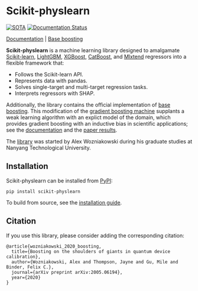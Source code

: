 # Scikit-physlearn

[![SOTA](https://img.shields.io/endpoint.svg?url=https://paperswithcode.com/badge/boosting-on-the-shoulders-of-giants-in/multi-target-regression-on-google-5-qubit)](https://paperswithcode.com/sota/multi-target-regression-on-google-5-qubit?p=boosting-on-the-shoulders-of-giants-in)
[![Documentation Status](https://readthedocs.org/projects/scikit-physlearn/badge/?version=latest)](https://scikit-physlearn.readthedocs.io/en/latest/?badge=latest)

[Documentation](https://scikit-physlearn.readthedocs.org) |
[Base boosting](https://arxiv.org/abs/2005.06194)

**Scikit-physlearn** is a machine learning library designed to amalgamate 
[Scikit-learn](https://scikit-learn.org/),
[LightGBM](https://lightgbm.readthedocs.org),
[XGBoost](https://xgboost.readthedocs.org),
[CatBoost](https://catboost.ai/),
and [Mlxtend](http://rasbt.github.io/mlxtend/)
regressors into a flexible framework that:

* Follows the Scikit-learn API.
* Represents data with pandas.
* Solves single-target and multi-target regression tasks.
* Interprets regressors with SHAP.

Additionally, the library contains the official implementation of
[base boosting](https://arxiv.org/abs/2005.06194). This modification
of the [gradient boosting machine](https://projecteuclid.org/download/pdf_1/euclid.aos/1013203451>)
supplants a weak learning algorithm with an explict model of the domain,
which provides gradient boosting with an inductive bias in scientific applications;
see the [documentation](https://scikit-physlearn.readthedocs.io/en/latest/baseboosting.html)
and the [paper results](https://github.com/a-wozniakowski/scikit-physlearn/blob/master/examples/paper_results).

The [library](https://github.com/a-wozniakowski/scikit-physlearn) was
started by Alex Wozniakowski during his graduate studies at Nanyang Technological
University.

## Installation
Scikit-physlearn can be installed from [PyPI](https://pypi.org/project/scikit-physlearn/):
```
pip install scikit-physlearn
```

To build from source, see the [installation guide](https://scikit-physlearn.readthedocs.io/en/latest/install.html).

## Citation

If you use this library, please consider adding the corresponding citation:
```
@article{wozniakowski_2020_boosting,
  title={Boosting on the shoulders of giants in quantum device calibration},
  author={Wozniakowski, Alex and Thompson, Jayne and Gu, Mile and Binder, Felix C.},
  journal={arXiv preprint arXiv:2005.06194},
  year={2020}
}

```
